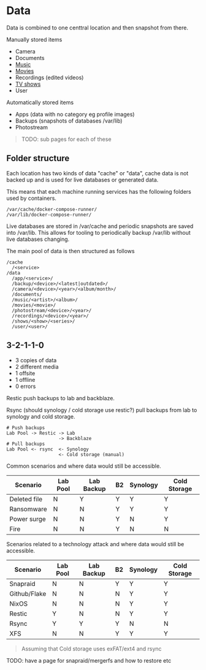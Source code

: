<!--
SPDX-FileCopyrightText: Andrew Hayzen <ahayzen@gmail.com>

SPDX-License-Identifier: MPL-2.0
-->

# Data

Data is combined to one centtral location and then snapshot from there.

Manually stored items

  - Camera
  - Documents
  - [Music](./music.md)
  - [Movies](./movies.md)
  - Recordings (edited videos)
  - [TV shows](./shows.md)
  - User

Automatically stored items

  - Apps (data with no category eg profile images)
  - Backups (snapshots of databases /var/lib)
  - Photostream

> TODO: sub pages for each of these

## Folder structure

Each location has two kinds of data "cache" or "data",
cache data is not backed up and is used for live databases or generated data.

This means that each machine running services has the following folders used by containers.

```
/var/cache/docker-compose-runner/
/var/lib/docker-compose-runner/
```

Live databases are stored in /var/cache and periodic snapshots are saved into /var/lib.
This allows for tooling to periodically backup /var/lib without live databases changing.

The main pool of data is then structured as follows

```
/cache
  /<service>
/data
  /app/<service>/
  /backup/<device>/<latest|outdated>/
  /camera/<device>/<year>/<album/month>/
  /documents/
  /music/<artist>/<album>/
  /movies/<movie>/
  /photostream/<device>/<year>/
  /recordings/<device>/<year>/
  /shows/<show>/<series>/
  /user/<user>/
```

## 3-2-1-1-0

 - 3 copies of data
 - 2 different media
 - 1 offsite
 - 1 offline
 - 0 errors

Restic push backups to lab and backblaze.

Rsync (should synology / cold storage use restic?) pull backups from lab to synology and cold storage.

```
# Push backups
Lab Pool -> Restic -> Lab
                   -> Backblaze
# Pull backups
Lab Pool <- rsync  <- Synology
                   <- Cold storage (manual)
```

Common scenarios and where data would still be accessible.

| Scenario | Lab Pool | Lab Backup | B2 | Synology | Cold Storage |
|----------|----------|------------|----|----------|--------------|
| Deleted file | N | Y | Y | Y | Y |
| Ransomware | N | N | Y | Y | Y |
| Power surge | N | N | Y | N | Y |
| Fire | N | N | Y | N | N |

Scenarios related to a technology attack and where data would still be accessible.

| Scenario | Lab Pool | Lab Backup | B2 | Synology | Cold Storage |
|----------|----------|------------|----|----------|--------------|
| Snapraid | N | N | Y | Y | Y |
| Github/Flake | N | N | N | Y | Y |
| NixOS | N | N | N | Y | Y |
| Restic | Y | N | N | Y | Y |
| Rsync | Y | Y | Y | N | N |
| XFS | N | N | Y | Y | Y |

> Assuming that Cold storage uses exFAT/ext4 and rsync

TODO: have a page for snapraid/mergerfs and how to restore etc
